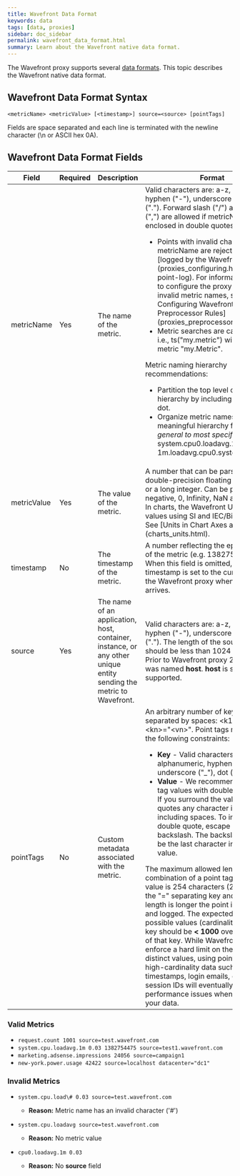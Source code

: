 ```yaml
---
title: Wavefront Data Format
keywords: data
tags: [data, proxies]
sidebar: doc_sidebar
permalink: wavefront_data_format.html
summary: Learn about the Wavefront native data format.
---
```

The Wavefront proxy supports several [data formats](proxies_managing.html). This topic describes the Wavefront native data format.

## Wavefront Data Format Syntax

`<metricName> <metricValue> [<timestamp>] source=<source> [pointTags]`

Fields are space separated and each line is terminated with the newline character (\\n or ASCII hex 0A).

## Wavefront Data Format Fields

<table>
<colgroup>
<col width="15%" />
<col width="10%" />
<col width="15%" />
<col width="55%" />
</colgroup>
<thead>
<tr>
<th>Field</th>
<th>Required</th>
<th>Description</th>
<th>Format</th>
</tr>
</thead>
<tbody>
<tr>
<td>metricName</td>
<td>Yes</td>
<td>The name of the metric.</td>
<td>Valid characters are: a-z, A-Z, 0-9, hyphen ("-"), underscore ("_"), dot ("."). Forward slash ("/") and comma (",") are allowed if metricName is enclosed in double quotes.
<ul>
<li markdown="span">Points with invalid characters in the metricName are rejected and [logged by the Wavefront proxy](proxies_configuring.html#blocked-point-log). For information on how to configure the proxy to rewrite invalid metric names, see [​Configuring Wavefront Proxy Preprocessor Rules](proxies_preprocessor_rules.html).</li>
<li>Metric searches are case-sensitive; i.e., ts("my.metric") will not find a metric "my.Metric".</li>
</ul>
Metric naming hierarchy recommendations:
<ul>
<li>Partition the top level of the metric hierarchy by including at least one dot.</li>
<li>Organize metric names in a meaningful hierarchy from <em>most general to most specific</em> (i.e. system.cpu0.loadavg.1m <em>instead of</em> 1m.loadavg.cpu0.system).</li>
</ul></td>
</tr>
<tr>
<td>metricValue</td>
<td>Yes</td>
<td>The value of the metric.</td>
<td markdown="span">A number that can be parsed into a double-precision floating point number or a long integer. Can be positive, negative, 0, Infinity, NaN and -Infinity. In charts, the Wavefront UI represents values using SI and IEC/Binary units. See [Units in Chart Axes and Legends](charts_units.html).</td>
</tr>
<tr>
<td>timestamp</td>
<td>No</td>
<td>The timestamp of the metric.</td>
<td>A number reflecting the epoch seconds of the metric (e.g. 1382754475). When this field is omitted, the timestamp is set to the current time at the Wavefront proxy when the metric arrives.</td>
</tr>
<tr>
<td>source</td>
<td>Yes</td>
<td>The name of an application, host, container, instance, or any other unique entity sending the metric to Wavefront.</td>
<td>Valid characters are: a-z, A-Z, 0-9, hyphen ("-"), underscore ("_"), dot ("."). The length of the source field should be less than 1024 characters. Prior to Wavefront proxy 2.2, this field was named <strong>host</strong>. <strong>host</strong> is still supported.</td>
</tr>
<tr>
<td>pointTags</td>
<td>No</td>
<td>Custom metadata associated with the metric.</td>
<td>An arbitrary number of key-value pairs separated by spaces: &lt;k1&gt;="&lt;v1&gt;" ... &lt;kn&gt;="&lt;vn&gt;".
Point tags must satisfy the following constraints:
<ul>
<li><strong>Key</strong> - Valid characters are: alphanumeric, hyphen ("-"), underscore ("_"), dot (".")</li>
<li><strong>Value</strong> - We recommend enclosing tag values with double quotes (" "). If you surround the value with quotes any character is allowed, including spaces. To include a double quote, escape it with a backslash. The backslash cannot be the last character in the tag value.</li>
</ul>
The maximum allowed length for a combination of a point tag key and value is 254 characters (255 including the "=" separating key and value). If the length is longer the point is rejected and logged.
The expected number of possible values (cardinality) for a given key should be <strong>&lt; 1000</strong> over the lifetime of that key. While Wavefront does not enforce a hard limit on the number of distinct values, using point tags to store high-cardinality data such as timestamps, login emails, or web session IDs will eventually cause performance issues when querying your data.</td>
</tr>
</tbody>
</table>

### Valid Metrics

-   `request.count 1001 source=test.wavefront.com`
-   `system.cpu.loadavg.1m 0.03 1382754475 source=test1.wavefront.com`
-   `marketing.adsense.impressions 24056 source=campaign1`
-   `new-york.power.usage 42422 source=localhost datacenter="dc1"`

### Invalid Metrics

- `system.cpu.load\# 0.03 source=test.wavefront.com`

  -   **Reason:** Metric name has an invalid character ('\#')

- `system.cpu.loadavg source=test.wavefront.com`

  -   **Reason:** No metric value

- `cpu0.loadavg.1m 0.03`

  -   **Reason:** No **source** field

